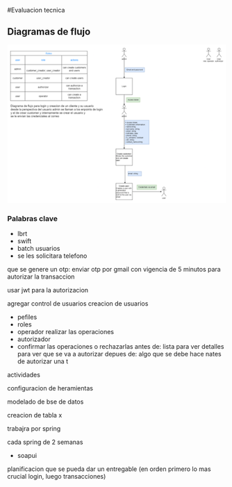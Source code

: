 #Evaluacion tecnica

## Diagramas de flujo

![diagrama_de_flujo_login_y_creacion_de_cliente](./images/diagrama_de_flujo_login_y_creacion_de_cliente.png)




### Palabras clave
- lbrt
- swift
- batch
usuarios 
- se les solicitara telefono


que se genere un otp:
enviar otp por gmail con vigencia de 5 minutos para autorizar la transaccion


usar jwt para la autorizacion



agregar control de usuarios
creacion de usuarios
- pefiles
- roles
 - operador
  realizar las operaciones
 - autorizador
 - confirmar las operaciones o rechazarlas
 antes de: lista para ver detalles para ver que se va a autorizar
 depues de: algo que se debe hace nates de autorizar una t


 actividades 


configuracion de heramientas

modelado de bse de datos
 
creacion de tabla x

trabajra por spring

cada spring de 2 semanas


* soapui



planificacion que se pueda 
dar un entregable 
(en orden primero lo mas crucial login, luego transacciones)












